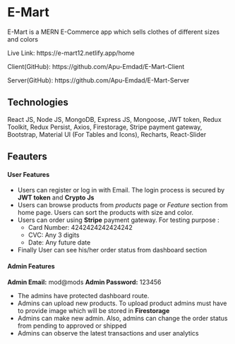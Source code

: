  <body>
    <h1>
      E-Mart
    </h1>
    <p>
      E-Mart is a MERN E-Commerce app which sells clothes of different sizes
      and colors
    </p>  
    <p>Live Link: https://e-mart12.netlify.app/home </p>
    <p>Client(GitHub): https://github.com/Apu-Emdad/E-Mart-Client </p>
    <p>Server(GitHub): https://github.com/Apu-Emdad/E-Mart-Server </p>
    <h2>Technologies</h2>
    <p>
      React JS, Node JS, MongoDB, Express JS, Mongoose, JWT token, Redux
      Toolkit, Redux Persist, Axios, Firestorage, Stripe payment gateway,
      Bootstrap, Material UI (For Tables and Icons), Recharts, React-Slider
    </p>
    <h2>Feauters</h2>
    <h4><b>User Features</b></h4>
    <ul>
      <li>
        Users can register or log in with Email. The login process is secured by
        <b>JWT token</b> and <b>Crypto Js</b>
      </li>
      <li>
        Users can browse products from <i>products</i> page or
        <i>Feature</i> section from home page. Users can sort the products with
        size and color.
      </li>
      <li>
        Users can order using <b>Stripe</b> payment gateway. For testing purpose
        :
        <ul>
          <li>
            Card Number: 4242424242424242
          </li>
          <li>
            CVC: Any 3 digits
          </li>
          <li>
            Date: Any future date
          </li>
        </ul>
      </li>
      <li>
        Finally User can see his/her order status from dashboard section
      </li>
    </ul>
    <h4><b>Admin Features</b></h4>
    <span><b>Admin Email:</b> mod@mods</span>
    <span><b>Admin Password:</b> 123456</span>
    <ul>
      <li>
       The admins have protected dashboard route.
      </li>
      <li>
        Admins can upload new products. To upload product admins must have to
        provide image which will be stored in <b>Firestorage</b>
      </li>
      <li>
        Admins can make new admin. Also, admins can change the order status from
        pending to approved or shipped
      </li>
      <li>
        Admins can observe the latest transactions and user analytics
      </li>
    </ul>

  </body>
